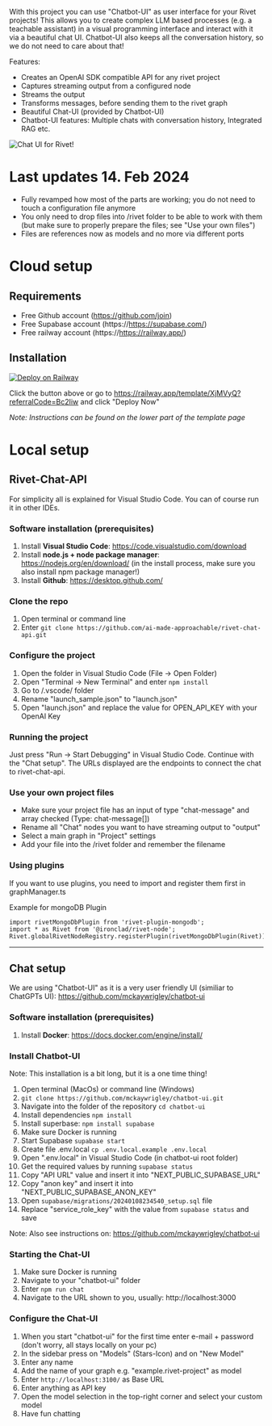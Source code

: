 
With this project you can use "Chatbot-UI" as user interface for your Rivet projects!
This allows you to create complex LLM based processes (e.g. a teachable assistant) in a visual programming interface and interact with it via a beautiful chat UI. Chatbot-UI also keeps all the conversation history, so we do not need to care about that!

Features:
- Creates an OpenAI SDK compatible API for any rivet project
- Captures streaming output from a configured node
- Streams the output
- Transforms messages, before sending them to the rivet graph
- Beautiful Chat-UI (provided by Chatbot-UI)
- Chatbot-UI features: Multiple chats with conversation history, Integrated RAG etc.

![Chat UI for Rivet!](/chat_ui.png "Chat UI for Rivet!")

# Last updates 14. Feb 2024
- Fully revamped how most of the parts are working; you do not need to touch a configuration file anymore
- You only need to drop files into /rivet folder to be able to work with them (but make sure to properly prepare the files; see "Use your own files")
- Files are references now as models and no more via different ports

# Cloud setup
## Requirements
- Free Github account (https://github.com/join)
- Free Supabase account (https://https://supabase.com/)
- Free railway account (https://https://railway.app/)

## Installation
[![Deploy on Railway](https://railway.app/button.svg)](https://railway.app/template/XjMVyQ?referralCode=Bc2Iiw)

Click the button above or go to https://railway.app/template/XjMVyQ?referralCode=Bc2Iiw and click "Deploy Now"

*Note: Instructions can be found on the lower part of the template page*

# Local setup
## Rivet-Chat-API
For simplicity all is explained for Visual Studio Code. You can of course run it in other IDEs.

### Software installation (prerequisites)
1. Install **Visual Studio Code**: https://code.visualstudio.com/download
1. Install **node.js + node package manager**: https://nodejs.org/en/download/ (in the install process, make sure you also install npm package manager!)
1. Install **Github**: https://desktop.github.com/

### Clone the repo
1. Open terminal or command line
1. Enter ```git clone https://github.com/ai-made-approachable/rivet-chat-api.git```

### Configure the project
1. Open the folder in Visual Studio Code (File -> Open Folder)
1. Open "Terminal -> New Terminal" and enter ```npm install```
1. Go to /.vscode/ folder
1. Rename "launch_sample.json" to "launch.json"
1. Open "launch.json" and replace the value for OPEN_API_KEY with your OpenAI Key

### Running the project
Just press "Run -> Start Debugging" in Visual Studio Code.
Continue with the "Chat setup". The URLs displayed are the endpoints to connect the chat to rivet-chat-api.

### Use your own project files
- Make sure your project file has an input of type "chat-message" and array checked (Type: chat-message[])
- Rename all "Chat" nodes you want to have streaming output to "output"
- Select a main graph in "Project" settings
- Add your file into the /rivet folder and remember the filename

### Using plugins
If you want to use plugins, you need to import and register them first in graphManager.ts

Example for mongoDB Plugin
```
import rivetMongoDbPlugin from 'rivet-plugin-mongodb';
import * as Rivet from '@ironclad/rivet-node';
Rivet.globalRivetNodeRegistry.registerPlugin(rivetMongoDbPlugin(Rivet));
```

---
## Chat setup
We are using "Chatbot-UI" as it is a very user friendly UI (similiar to ChatGPTs UI): https://github.com/mckaywrigley/chatbot-ui

### Software installation (prerequisites)
1. Install **Docker**: https://docs.docker.com/engine/install/

### Install Chatbot-UI
Note: This installation is a bit long, but it is a one time thing!

1. Open terminal (MacOs) or command line (Windows)
1. ```git clone https://github.com/mckaywrigley/chatbot-ui.git```
1. Navigate into the folder of the repository ```cd chatbot-ui```
1. Install dependencies ```npm install```
1. Install superbase: ```npm install supabase```
1. Make sure Docker is running
1. Start Supabase ```supabase start```
1. Create file .env.local ```cp .env.local.example .env.local```
1. Open ".env.local" in Visual Studio Code (in chatbot-ui root folder)
1. Get the required values by running ```supabase status```
1. Copy "API URL" value and insert it into "NEXT_PUBLIC_SUPABASE_URL"
1. Copy "anon key" and insert it into "NEXT_PUBLIC_SUPABASE_ANON_KEY"
1. Open ```supabase/migrations/20240108234540_setup.sql``` file
1. Replace "service_role_key" with the value from ```supabase status``` and save

Note: Also see instructions on: https://github.com/mckaywrigley/chatbot-ui

### Starting the Chat-UI
1. Make sure Docker is running
1. Navigate to your "chatbot-ui" folder
1. Enter ```npm run chat```
1. Navigate to the URL shown to you, usually: http://localhost:3000

### Configure the Chat-UI
1. When you start "chatbot-ui" for the first time enter e-mail + password (don't worry, all stays locally on your pc)
1. In the sidebar press on "Models" (Stars-Icon) and on "New Model"
1. Enter any name
1. Add the name of your graph e.g. "example.rivet-project" as model
1. Enter ```http://localhost:3100/``` as Base URL
1. Enter anything as API key
1. Open the model selection in the top-right corner and select your custom model
1. Have fun chatting
